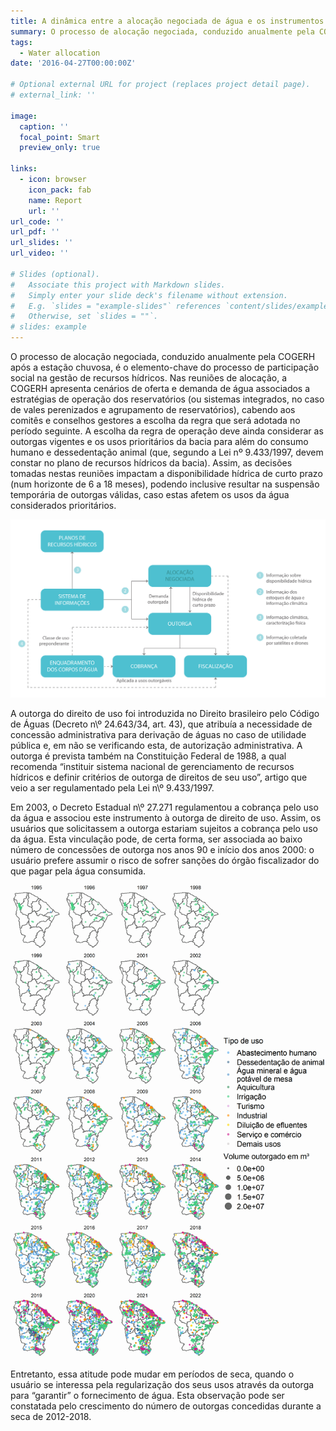 ```yaml
---
title: A dinâmica entre a alocação negociada de água e os instrumentos de gestão de recursos hídricos no Ceará
summary: O processo de alocação negociada, conduzido anualmente pela COGERH após a estação chuvosa, é o elemento-chave do processo de participação social na gestão de recursos hídricos.
tags:
  - Water allocation
date: '2016-04-27T00:00:00Z'

# Optional external URL for project (replaces project detail page).
# external_link: ''

image:
  caption: ''
  focal_point: Smart
  preview_only: true

links:
  - icon: browser
    icon_pack: fab
    name: Report
    url: ''
url_code: ''
url_pdf: ''
url_slides: ''
url_video: ''

# Slides (optional).
#   Associate this project with Markdown slides.
#   Simply enter your slide deck's filename without extension.
#   E.g. `slides = "example-slides"` references `content/slides/example-slides.md`.
#   Otherwise, set `slides = ""`.
# slides: example
---
```


O processo de alocação negociada, conduzido anualmente pela COGERH após a
estação chuvosa, é o elemento-chave do processo de participação social na gestão de
recursos hídricos. Nas reuniões de alocação, a COGERH apresenta cenários de oferta e
demanda de água associados a estratégias de operação dos reservatórios (ou sistemas
integrados, no caso de vales perenizados e agrupamento de reservatórios), cabendo
aos comitês e conselhos gestores a escolha da regra que será adotada no período
seguinte. A escolha da regra de operação deve ainda considerar as outorgas vigentes e
os usos prioritários da bacia para além do consumo humano e dessedentação animal
(que, segundo a Lei nº 9.433/1997, devem constar no plano de recursos hídricos da
bacia). Assim, as decisões tomadas nestas reuniões impactam a disponibilidade hídrica
de curto prazo (num horizonte de 6 a 18 meses), podendo inclusive resultar na
suspensão temporária de outorgas válidas, caso estas afetem os usos da água
considerados prioritários.

![Alocação negociada e instrumentos de gestão de recursos hídricos.](esquema-alocacao-potenciais.png)

A outorga do direito de uso foi introduzida no Direito brasileiro pelo Código de
Águas (Decreto n\º 24.643/34, art. 43), que atribuía a necessidade de concessão
administrativa para derivação de águas no caso de utilidade pública e, em não se
verificando esta, de autorização administrativa. A outorga é prevista também na
Constituição Federal de 1988, a qual recomenda “instituir sistema nacional de
gerenciamento de recursos hídricos e definir critérios de outorga de direitos de seu
uso”, artigo que veio a ser regulamentado pela Lei n\º 9.433/1997.

Em 2003, o Decreto Estadual n\º 27.271 regulamentou a cobrança pelo uso da água
e associou este instrumento à outorga de direito de uso. Assim, os usuários que
solicitassem a outorga estariam sujeitos a cobrança pelo uso da água. Esta vinculação
pode, de certa forma, ser associada ao baixo número de concessões de outorga nos
anos 90 e início dos anos 2000: o usuário prefere assumir o risco de sofrer sanções do
órgão fiscalizador do que pagar pela água consumida.

![Image alt](outorgas_concedidas_anual_mapa_v2.png)

Entretanto, essa atitude pode mudar em períodos de seca, quando o usuário se interessa pela regularização dos seus usos através da outorga para “garantir” o fornecimento de
água. Esta observação pode ser constatada pelo crescimento do número de outorgas
concedidas durante a seca de 2012-2018.